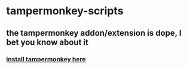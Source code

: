 # tampermonkey-scripts
## the tampermonkey addon/extension is dope, I bet you know about it

### [install tampermonkey here](https://addons.mozilla.org/en-US/firefox/addon/tampermonkey/)